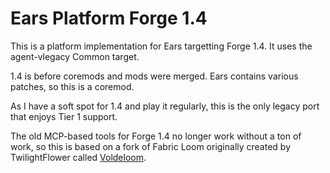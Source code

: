 # Ears Platform Forge 1.4

This is a platform implementation for Ears targetting Forge 1.4. It uses the agent-vlegacy Common
target.

1.4 is before coremods and mods were merged. Ears contains various patches, so this is a coremod.

As I have a soft spot for 1.4 and play it regularly, this is the only legacy port that enjoys Tier
1 support.

The old MCP-based tools for Forge 1.4 no longer work without a ton of work, so this is based on a
fork of Fabric Loom originally created by TwilightFlower called
[Voldeloom](https://github.com/unascribed/voldeloom/tree/1.4.7).
